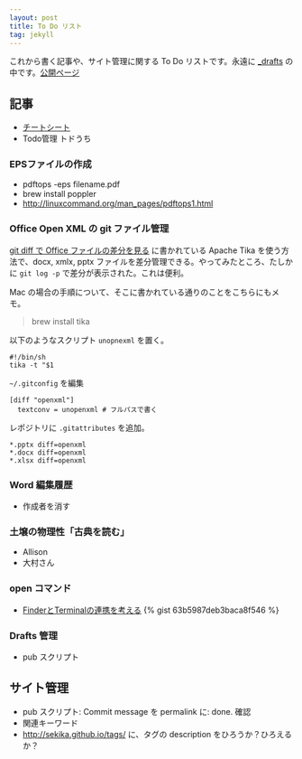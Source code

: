 ```yaml
---
layout: post
title: To Do リスト
tag: jekyll
---
```

これから書く記事や、サイト管理に関する To Do リストです。永遠に [_drafts](https://github.com/sekika/sekika.github.io/tree/master/_drafts) の中です。[公開ページ](http://sekika.github.io)

## 記事 ##
- [チートシート](https://raw.githubusercontent.com/sekika/sekika.github.io/master/_drafts/cheetsheet.md)
- Todo管理 トドうち

### EPSファイルの作成
- pdftops -eps filename.pdf 
- brew install poppler
- http://linuxcommand.org/man_pages/pdftops1.html

### Office Open XML の git ファイル管理

[git diff で Office ファイルの差分を見る](http://qiita.com/shuhei/items/6a18d968051378d7ac1a) に書かれている Apache Tika を使う方法で、docx, xmlx, pptx ファイルを差分管理できる。やってみたところ、たしかに ```git log -p``` で差分が表示された。これは便利。

Mac の場合の手順について、そこに書かれている通りのことをこちらにもメモ。

> brew install tika

以下のようなスクリプト `unopnexml` を置く。

```
#!/bin/sh
tika -t "$1
```

```~/.gitconfig``` を編集
```
[diff "openxml"]
  textconv = unopenxml # フルパスで書く
```

レポジトリに ```.gitattributes``` を追加。
```
*.pptx diff=openxml
*.docx diff=openxml
*.xlsx diff=openxml
```

### Word 編集履歴
- 作成者を消す

### 土壌の物理性「古典を読む」
- Allison
- 大村さん

### open コマンド
- [FinderとTerminalの連携を考える](http://news.mynavi.jp/column/osxhack/109/)
{% gist 63b5987deb3baca8f546 %}

### Drafts 管理
- pub スクリプト

## サイト管理 ##
- pub スクリプト: Commit message を permalink に: done. 確認
- 関連キーワード
- http://sekika.github.io/tags/ に、タグの description をひろうか？ひろえるか？
